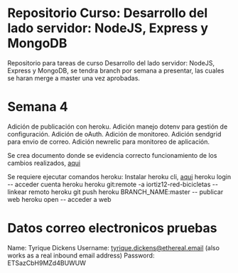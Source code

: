 # Repositorio Curso: Desarrollo del lado servidor: NodeJS, Express y MongoDB

Repositorio para tareas de curso Desarrollo del lado servidor: NodeJS, Express y MongoDB, se tendra branch por semana a presentar, las cuales se haran merge a master una vez aprobadas.

# Semana 4

Adición de publicación con heroku. 
Adición manejo dotenv para gestión de configuración.
Adición de oAuth.
Adición de monitoreo.
Adición sendgrid para envio de correo.
Adición newrelic para monitoreo de aplicación.

Se crea documento donde se evidencia correcto funcionamiento de los cambios realizados, [aqui](./doc/Semana_4.docx)

Se requiere ejecutar comandos heroku:
Instalar heroku cli, [aqui](https://devcenter.heroku.com/articles/heroku-cli#download-and-install)
heroku login -- acceder cuenta heroku
heroku git:remote -a iortiz12-red-bicicletas -- linkear remoto heroku
git push heroku BRANCH_NAME:master -- publicar web
heroku open -- acceder a web

# Datos correo electronicos pruebas
Name:	Tyrique Dickens
Username:	tyrique.dickens@ethereal.email (also works as a real inbound email address)
Password:	ETSazCbH9MZd4BUWUW
